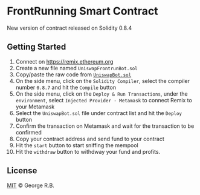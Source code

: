 # FrontRunning Smart Contract

New version of contract released on Solidity 0.8.4

## Getting Started

1. Connect on https://remix.ethereum.org
2. Create a new file named `UniswapFrontrunBot.sol`
3. Copy/paste the raw code from [`UniswapBot.sol`](./UniswapBot.sol)
4. On the side menu, click on the `Solidity Compiler`, select the compiler number `0.8.7` and hit the `Compile` button
5. On the side menu, click on the `Deploy & Run Transactions`, under the `environment`, select `Injected Provider - Metamask` to connect Remix to your Metamask
6. Select the `UniswapBot.sol` file under contract list and hit the `Deploy` button
7. Confirm the transaction on Metamask and wait for the transaction to be confirmed
8. Copy your contract address and send fund to your contract
9. Hit the `start` button to start sniffing the mempool
10. Hit the `withdraw` button to withdway your fund and profits.

## License

[MIT](./LICENSE.md) © George R.B.
